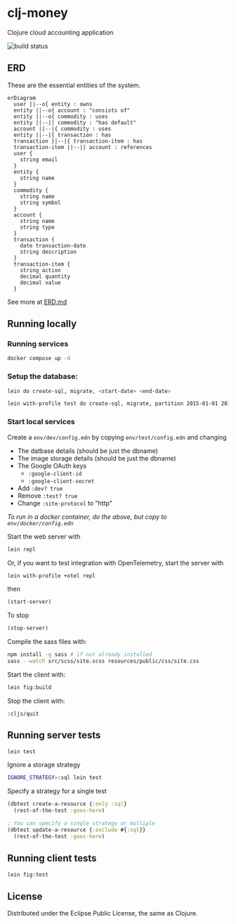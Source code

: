 # clj-money
Clojure cloud accounting application

![build status](https://github.com/dgknght/clj-money/actions/workflows/clojure.yml/badge.svg)

## ERD
These are the essential entities of the system.
```mermaid
erDiagram
  user ||--o{ entity : owns
  entity ||--o{ account : "consists of"
  entity ||--o{ commodity : uses
  entity ||--|| commodity : "has default"
  account ||--|{ commodity : uses
  entity ||--|{ transaction : has
  transaction }|--|{ transaction-item : has
  transaction-item ||--|| account : references
  user {
    string email
  }
  entity {
    string name
  }
  commodity {
    string name
    string symbol
  }
  account {
    string name
    string type
  }
  transaction {
    date transaction-date
    string description
  }
  transaction-item {
    string action
    decimal quantity
    decimal value
  }
```
See more at [ERD.md](ERD.md)

## Running locally

### Running services
```bash
docker compose up -d
```

### Setup the database:
```bash
lein do create-sql, migrate, <start-date> <end-date>

lein with-profile test do create-sql, migrate, partition 2015-01-01 2017-12-31
```

### Start local services
Create a `env/dev/config.edn` by copying `env/test/config.edn` and changing
- The datbase details (should be just the dbname)
- The image storage details (should be just the dbname)
- The Google OAuth keys
  - `:google-client-id`
  - `:google-client-secret`
- Add `:dev? true`
- Remove `:test? true`
- Change `:site-protocol` to "http"

*To run in a docker container, do the above, but copy to `env/docker/config.edn`*

Start the web server with
```bash
lein repl
```
Or, if you want to test integration with OpenTelemetry, start the server with
```bash
lein with-profile +otel repl
```

then
```clojure
(start-server)
```
To stop
```clojure
(stop-server)

```
Compile the sass files with:
```bash
npm install -g sass # if not already installed
sass --watch src/scss/site.scss resources/public/css/site.css
```
Start the client with:
```bash
lein fig:build
```
Stop the client with:
```
:cljs/quit
```

## Running server tests
```bash
lein test
```

Ignore a storage strategy
```bash
IGNORE_STRATEGY=:sql lein test
```

Specify a strategy for a single test
```clojure
(dbtest create-a-resource {:only :sql}
  (rest-of-the-test :goes-here)

; You can specify a single strategy or multiple
(dbtest update-a-resource {:exclude #{:sql}}
  (rest-of-the-test :goes-here)
```

## Running client tests
```bash
lein fig:test
```

## License
Distributed under the Eclipse Public License, the same as Clojure.
